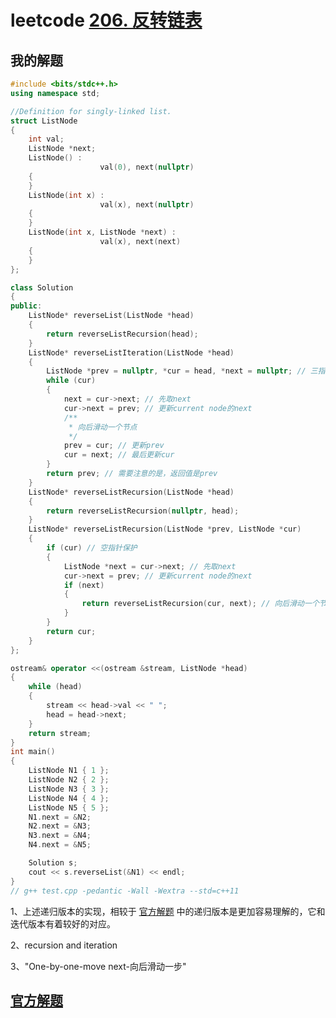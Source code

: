 # leetcode [206. 反转链表](https://leetcode-cn.com/problems/reverse-linked-list/)





## 我的解题



```C++
#include <bits/stdc++.h>
using namespace std;

//Definition for singly-linked list.
struct ListNode
{
	int val;
	ListNode *next;
	ListNode() :
					val(0), next(nullptr)
	{
	}
	ListNode(int x) :
					val(x), next(nullptr)
	{
	}
	ListNode(int x, ListNode *next) :
					val(x), next(next)
	{
	}
};

class Solution
{
public:
	ListNode* reverseList(ListNode *head)
	{
		return reverseListRecursion(head);
	}
	ListNode* reverseListIteration(ListNode *head)
	{
		ListNode *prev = nullptr, *cur = head, *next = nullptr; // 三指针
		while (cur)
		{
			next = cur->next; // 先取next
			cur->next = prev; // 更新current node的next
			/**
			 * 向后滑动一个节点
			 */
			prev = cur; // 更新prev
			cur = next; // 最后更新cur
		}
		return prev; // 需要注意的是，返回值是prev
	}
	ListNode* reverseListRecursion(ListNode *head)
	{
		return reverseListRecursion(nullptr, head);
	}
	ListNode* reverseListRecursion(ListNode *prev, ListNode *cur)
	{
		if (cur) // 空指针保护
		{
			ListNode *next = cur->next; // 先取next
			cur->next = prev; // 更新current node的next
			if (next)
			{
				return reverseListRecursion(cur, next); // 向后滑动一个节点
			}
		}
		return cur;
	}
};

ostream& operator <<(ostream &stream, ListNode *head)
{
	while (head)
	{
		stream << head->val << " ";
		head = head->next;
	}
	return stream;
}
int main()
{
	ListNode N1 { 1 };
	ListNode N2 { 2 };
	ListNode N3 { 3 };
	ListNode N4 { 4 };
	ListNode N5 { 5 };
	N1.next = &N2;
	N2.next = &N3;
	N3.next = &N4;
	N4.next = &N5;

	Solution s;
	cout << s.reverseList(&N1) << endl;
}
// g++ test.cpp -pedantic -Wall -Wextra --std=c++11

```

1、上述递归版本的实现，相较于 [官方解题](https://leetcode-cn.com/problems/reverse-linked-list/solution/fan-zhuan-lian-biao-by-leetcode-solution-d1k2/) 中的递归版本是更加容易理解的，它和迭代版本有着较好的对应。

2、recursion and iteration

3、"One-by-one-move next-向后滑动一步"

## [官方解题](https://leetcode-cn.com/problems/reverse-linked-list/solution/fan-zhuan-lian-biao-by-leetcode-solution-d1k2/)

